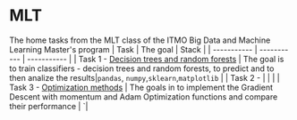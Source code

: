 # MLT
The home tasks from the MLT class of the ITMO Big Data and Machine Learning Master's program
| Task | The goal | Stack |
| ----------- | ----------- | ----------- |
| Task 1 - [Decision trees and random forests](https://github.com/olpeshiki/MLT/blob/6f5b328e18a6ad1688a7ea3899bc4b11a5b37d2d/Task1_Olga_J4133c.ipynb) | The goal is to train classifiers - decision trees and random forests, to predict and to then analize the results|`pandas`, `numpy`,`sklearn`,`matplotlib` |
| Task 2 - []() | | |
| Task 3 - [Optimization methods](https://github.com/olpeshiki/MLT/blob/2d04c528ebe7f7d0a19d71546ad5a12ad273fabb/Task3_Olga_J4133c.ipynb) | The goals in to implement the Gradient Descent with momentum and Adam Optimization functions and compare their performance | `|
